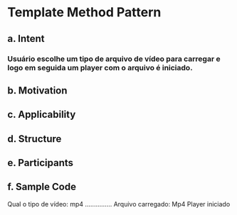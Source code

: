 # Template Method Pattern

## a. Intent
### Usuário escolhe um tipo de arquivo de vídeo para carregar e logo em seguida um player com o arquivo é iniciado.
## b. Motivation
### 
## c. Applicability
### 
## d. Structure
### 
## e. Participants
### 
## f. Sample Code 
Qual o tipo de vídeo: mp4
............... Arquivo carregado: Mp4
Player iniciado
